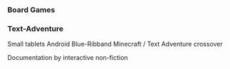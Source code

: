 





### Board Games 


### Text-Adventure

Small tablets
Android Blue-Ribband
Minecraft / Text Adventure crossover

Documentation by interactive non-fiction


